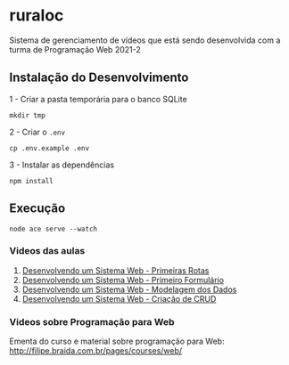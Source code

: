 # ruraloc

Sistema de gerenciamento de vídeos que está sendo desenvolvida com a turma de Programação Web 2021-2

## Instalação do Desenvolvimento

1 - Criar a pasta temporária para o banco SQLite

```console
mkdir tmp
```

2 - Criar o ```.env```

```console
cp .env.example .env
```

3 - Instalar as dependências

```console
npm install
```

## Execução

```console
node ace serve --watch
```

### Videos das aulas

1. [Desenvolvendo um Sistema Web - Primeiras Rotas](https://youtu.be/FURzp4VD0RE)
2. [Desenvolvendo um Sistema Web - Primeiro Formulário](https://youtu.be/0TeamhpmofQ)
3. [Desenvolvendo um Sistema Web - Modelagem dos Dados](https://youtu.be/JOLQBJN7qhQ)
4. [Desenvolvendo um Sistema Web - Criação de CRUD](https://youtu.be/fWqu9ZKlb4I)

### Videos sobre Programação para Web

Ementa do curso e material sobre programação para Web: http://filipe.braida.com.br/pages/courses/web/
